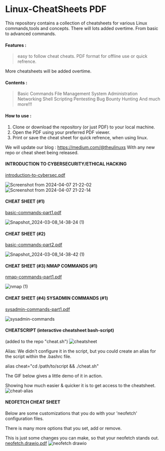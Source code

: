 # Linux-CheatSheets PDF
This repository contains a collection of cheatsheets for various Linux commands,tools and concepts.
There will lots added overtime. From basic to advanced commands.

#### Features :
> easy to follow cheat cheats.
> PDF format for offline use or quick refrence.

More cheatsheets will be added overtime. 

#### Contents :
> Basic Commands
> File Management
> System Administration
> Networking
> Shell Scripting
> Pentesting
> Bug Bounty Hunting
> And much more!!!

#### How to use :
1. Clone or download the repository (or just PDF) to your local machine.
2. Open the PDF using your preferred PDF viewer.
3. Print or save the cheat sheet for quick refrence, when using linux.

We will update our blog : https://medium.com/@theulinuxs 
With any new repo or cheat sheet being released.

#### INTRODUCTION TO CYBERSECURITY/ETHICAL HACKING
[introduction-to-cybersec.pdf](https://github.com/the-universal-linux-society/Linux-CheatSheets/files/14898867/introduction-to-cybersec.pdf)

![Screenshot from 2024-04-07 21-22-02](https://github.com/the-universal-linux-society/Linux-CheatSheets/assets/161962528/cc531129-307b-4674-94d9-3d4371867ef9)
![Screenshot from 2024-04-07 21-22-14](https://github.com/the-universal-linux-society/Linux-CheatSheets/assets/161962528/d90c47d8-0c29-4512-a846-d864d32c874c)

 
#### CHEAT SHEET (#1)
[basic-commands-part1.pdf](https://github.com/the-universal-linux-society/Linux-CheatSheets/files/14539639/basic-commands-part1.pdf)

![Snapshot_2024-03-08_14-38-24 (1)](https://github.com/the-universal-linux-society/Linux-CheatSheets/assets/161962528/0ff1789e-a981-41b0-8ab9-60f66ca83dff)


#### CHEAT SHEET (#2)
[basic-commands-part2.pdf](https://github.com/the-universal-linux-society/Linux-CheatSheets/files/14539662/basic-commands-part2.pdf)

![Snapshot_2024-03-08_14-38-42 (1)](https://github.com/the-universal-linux-society/Linux-CheatSheets/assets/161962528/b1af9af3-cb3d-472c-9e18-4781b0e7a3ae)

#### CHEAT SHEET (#3) NMAP COMMANDS (#1)
[nmap-commands-part1.pdf](https://github.com/the-universal-linux-society/Linux-CheatSheets/files/14587974/nmap-commands-part1.pdf)

![nmap (1)](https://github.com/the-universal-linux-society/Linux-CheatSheets/assets/161962528/1ddd43fb-2d50-477d-908c-50f31c863d2f)

#### CHEAT SHEET (#4) SYSADMIN COMMANDS (#1)
[sysadmin-commands-part1.pdf](https://github.com/the-universal-linux-society/Linux-CheatSheets/files/14775036/sysadmin-commands-part1.pdf)

![sysadmin-commands](https://github.com/the-universal-linux-society/Linux-CheatSheets/assets/161962528/b786f2ce-5cd0-499d-8f30-df80ff9f0c16)

#### CHEATSCRIPT (interactive cheatsheet bash-script)
(added to the repo "cheat.sh")
![cheatsheet](https://github.com/the-universal-linux-society/Linux-CheatSheets/assets/161962528/c87ffda6-bd01-4e8a-8d52-14a561dfe883)

Alias:
We didn't configure it in the script, but you could create an alias for the script within the .bashrc file.

alias cheat="cd /path/to/script && ./cheat.sh"

The GIF below gives a little demo of it in action.

Showing how much easier & quicker it is to get access to the cheatsheet.
![cheat-alias](https://github.com/the-universal-linux-society/Linux-CheatSheets/assets/161962528/4a8ef3d5-88c1-4d2e-ae57-a8c016af7483)

#### NEOFETCH CHEAT SHEET 
Below are some customizations that you do with your 'neofetch' configuration files.

There is many more options that you set, add or remove. 

This is just some changes you can make, so that your neofetch stands out.
[neofetch.drawio.pdf](https://github.com/the-universal-linux-society/Linux-CheatSheets/files/14825372/neofetch.drawio.pdf)
![neofetch drawio](https://github.com/the-universal-linux-society/Linux-CheatSheets/assets/161962528/fc3bd9f1-8fa7-417b-af47-5faf3cc3cc76)

